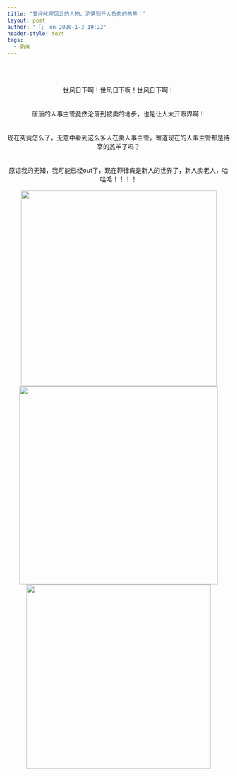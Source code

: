 ```yaml
---
title: "曾经叱咤风云的人物，沦落到任人鱼肉的羔羊！"
layout: post
author: "「」 on 2020-1-3 19:22"
header-style: text
tags:
  - 新闻
---
```


<head></head>
<body>
 <br> 
 <br> 
 <br> 
 <div align="center">
   世风日下啊！世风日下啊！世风日下啊！ 
 </div>
 <br> 
 <br> 
 <div align="center">
   唐唐的人事主管竟然沦落到被卖的地步，也是让人大开眼界啊！ 
 </div>
 <br> 
 <br> 
 <div align="center">
   现在究竟怎么了，无意中看到这么多人在卖人事主管，难道现在的人事主管都是待宰的羔羊了吗？ 
 </div>
 <br> 
 <br> 
 <div align="center">
   原谅我的无知，我可能已经out了，现在菲律宾是新人的世界了，新人卖老人，哈哈哈！！！！ 
 </div>
 <br> 
 <div align="center"> 
  <ignore_js_op> 
   <img aid="1324793" src="https://bbs.boniu123.cc/data/attachment/forum/202001/03/112030ajp89evav255pmi9.jpg" zoomfile="data/attachment/forum/202001/03/112030ajp89evav255pmi9.jpg" file="data/attachment/forum/202001/03/112030ajp89evav255pmi9.jpg" width="443" inpost="1"> 
   <div class="tip tip_4 aimg_tip" id="aimg_1324793_menu" style="position: absolute; display: none" disautofocus="true"> 
    <div class="xs0"> 
     <p><strong>photo_2020-01-03_11-18-17.jpg</strong> <em class="xg1">(20.25 KB, 下载次数: 0)</em></p> 
     <p> <a href="forum.php?mod=attachment&amp;aid=MTMyNDc5M3w5YzI1ZDc1ZnwxNTc4MDU3MjU5fDB8NTQ1ODg3&amp;nothumb=yes" target="_blank">下载附件</a> &nbsp;<a href="javascript:;" onclick="showWindow(this.id, this.getAttribute('url'), 'get', 0);" id="savephoto_1324793" url="home.php?mod=spacecp&amp;ac=album&amp;op=saveforumphoto&amp;aid=1324793&amp;handlekey=savephoto_1324793">保存到相册</a> </p> 
     <p class="xg1 y"><span title="2020-1-3 11:20">9&nbsp;小时前</span> 上传</p> 
    </div> 
    <div class="tip_horn"></div> 
   </div> 
  </ignore_js_op> 
  <ignore_js_op> 
   <img aid="1324792" src="https://bbs.boniu123.cc/data/attachment/forum/202001/03/112030qc5git1xq6l68ecx.jpg" zoomfile="data/attachment/forum/202001/03/112030qc5git1xq6l68ecx.jpg" file="data/attachment/forum/202001/03/112030qc5git1xq6l68ecx.jpg" width="450" inpost="1"> 
   <div class="tip tip_4 aimg_tip" id="aimg_1324792_menu" style="position: absolute; display: none" disautofocus="true"> 
    <div class="xs0"> 
     <p><strong>photo_2020-01-03_11-18-13.jpg</strong> <em class="xg1">(13.5 KB, 下载次数: 0)</em></p> 
     <p> <a href="forum.php?mod=attachment&amp;aid=MTMyNDc5MnxiMGRhNWEzOXwxNTc4MDU3MjU5fDB8NTQ1ODg3&amp;nothumb=yes" target="_blank">下载附件</a> &nbsp;<a href="javascript:;" onclick="showWindow(this.id, this.getAttribute('url'), 'get', 0);" id="savephoto_1324792" url="home.php?mod=spacecp&amp;ac=album&amp;op=saveforumphoto&amp;aid=1324792&amp;handlekey=savephoto_1324792">保存到相册</a> </p> 
     <p class="xg1 y"><span title="2020-1-3 11:20">9&nbsp;小时前</span> 上传</p> 
    </div> 
    <div class="tip_horn"></div> 
   </div> 
  </ignore_js_op> 
  <ignore_js_op> 
   <img aid="1324791" src="https://bbs.boniu123.cc/data/attachment/forum/202001/03/112030gpa7b427p1k42085.jpg" zoomfile="data/attachment/forum/202001/03/112030gpa7b427p1k42085.jpg" file="data/attachment/forum/202001/03/112030gpa7b427p1k42085.jpg" width="418" inpost="1"> 
   <div class="tip tip_4 aimg_tip" id="aimg_1324791_menu" style="position: absolute; display: none" disautofocus="true"> 
    <div class="xs0"> 
     <p><strong>photo_2020-01-03_11-18-05.jpg</strong> <em class="xg1">(12.61 KB, 下载次数: 0)</em></p> 
     <p> <a href="forum.php?mod=attachment&amp;aid=MTMyNDc5MXxmZGVlNDk5ZHwxNTc4MDU3MjU5fDB8NTQ1ODg3&amp;nothumb=yes" target="_blank">下载附件</a> &nbsp;<a href="javascript:;" onclick="showWindow(this.id, this.getAttribute('url'), 'get', 0);" id="savephoto_1324791" url="home.php?mod=spacecp&amp;ac=album&amp;op=saveforumphoto&amp;aid=1324791&amp;handlekey=savephoto_1324791">保存到相册</a> </p> 
     <p class="xg1 y"><span title="2020-1-3 11:20">9&nbsp;小时前</span> 上传</p> 
    </div> 
    <div class="tip_horn"></div> 
   </div> 
  </ignore_js_op> 
 </div>
 <br>
</body>


